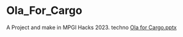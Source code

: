 # Ola_For_Cargo
A Project and make in MPGI Hacks 2023. techno
[Ola for Cargo.pptx](https://github.com/Mukul1312/Ola_For_Cargo/files/11268523/Ola.for.Cargo.pptx)
